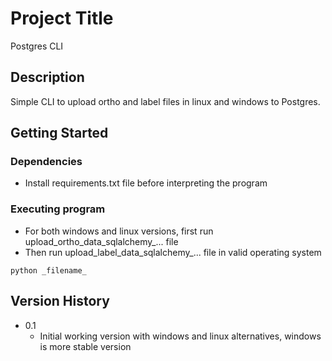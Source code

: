 # Project Title

Postgres CLI

## Description

Simple CLI to upload ortho and label files in linux and windows to Postgres.

## Getting Started

### Dependencies

* Install requirements.txt file before interpreting the program

### Executing program

* For both windows and linux versions, first run upload_ortho_data_sqlalchemy_... file
* Then run upload_label_data_sqlalchemy_... file in valid operating system
```
python _filename_
```



## Version History


* 0.1
    * Initial working version with windows and linux alternatives, windows is more stable version 


